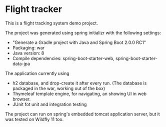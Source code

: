 # Flight tracker

This is a flight tracking system demo project.

The project was generated using spring initializr with the following settings:
* "Generate a Gradle project with Java and Spring Boot 2.0.0 RC1"
* Packaging: war
* Java version: 8
* Compile dependencies: spring-boot-starter-web, spring-boot-starter-data-jpa

The application currently using
* h2 database, and drop-create it after every run. (The database is packaged in the war, working out of the box)
* Thymeleaf template engine, for navigating, an showing UI in web browser.
* JUnit fot unit and integration testing

The project can run on spring's embedded tomcat application server, but it was tested on Wildfly 11 too.